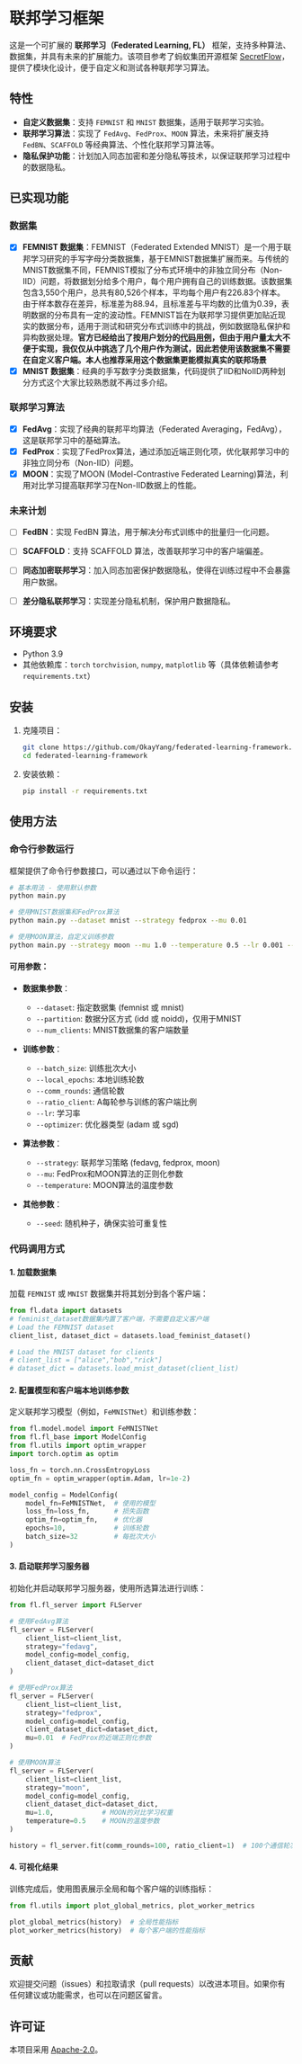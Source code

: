 # 联邦学习框架

这是一个可扩展的 **联邦学习（Federated Learning, FL）** 框架，支持多种算法、数据集，并具有未来的扩展能力。该项目参考了蚂蚁集团开源框架 [SecretFlow]( https://github.com/secretflow/secretflow)，提供了模块化设计，便于自定义和测试各种联邦学习算法。

## 特性

- **自定义数据集**：支持 `FEMNIST` 和 `MNIST` 数据集，适用于联邦学习实验。
- **联邦学习算法**：实现了 `FedAvg`、`FedProx`、`MOON` 算法，未来将扩展支持 `FedBN`、`SCAFFOLD` 等经典算法、个性化联邦学习算法等。
- **隐私保护功能**：计划加入同态加密和差分隐私等技术，以保证联邦学习过程中的数据隐私。

## 已实现功能

### 数据集
- [x] **FEMNIST 数据集**：FEMNIST（Federated Extended MNIST）是一个用于联邦学习研究的手写字母分类数据集，基于EMNIST数据集扩展而来。与传统的MNIST数据集不同，FEMNIST模拟了分布式环境中的非独立同分布（Non-IID）问题，将数据划分给多个用户，每个用户拥有自己的训练数据。该数据集包含3,550个用户，总共有80,526个样本，平均每个用户有226.83个样本。由于样本数存在差异，标准差为88.94，且标准差与平均数的比值为0.39，表明数据的分布具有一定的波动性。FEMNIST旨在为联邦学习提供更加贴近现实的数据分布，适用于测试和研究分布式训练中的挑战，例如数据隐私保护和异构数据处理。**官方已经给出了按用户划分的[代码用例](https://github.com/TalwalkarLab/leaf)，但由于用户量太大不便于实现，我仅仅从中挑选了几个用户作为测试，因此若使用该数据集不需要在自定义客户端。本人也推荐采用这个数据集更能模拟真实的联邦场景**
- [x] **MNIST 数据集**：经典的手写数字分类数据集，代码提供了IID和NoIID两种划分方式这个大家比较熟悉就不再过多介绍。

### 联邦学习算法
- [x] **FedAvg**：实现了经典的联邦平均算法（Federated Averaging，FedAvg），这是联邦学习中的基础算法。
- [x] **FedProx**：实现了FedProx算法，通过添加近端正则化项，优化联邦学习中的非独立同分布（Non-IID）问题。
- [x] **MOON**：实现了MOON (Model-Contrastive Federated Learning)算法，利用对比学习提高联邦学习在Non-IID数据上的性能。

### 未来计划
- [ ] **FedBN**：实现 FedBN 算法，用于解决分布式训练中的批量归一化问题。
- [ ] **SCAFFOLD**：支持 SCAFFOLD 算法，改善联邦学习中的客户端偏差。
- [ ] **同态加密联邦学习**：加入同态加密保护数据隐私，使得在训练过程中不会暴露用户数据。
- [ ] **差分隐私联邦学习**：实现差分隐私机制，保护用户数据隐私。


## 环境要求

- Python 3.9
- 其他依赖库：`torch` `torchvision`, `numpy`, `matplotlib` 等（具体依赖请参考 `requirements.txt`）

## 安装

1. 克隆项目：
   ```bash
   git clone https://github.com/OkayYang/federated-learning-framework.git
   cd federated-learning-framework
   ```

2. 安装依赖：
   ```bash
   pip install -r requirements.txt
   ```

## 使用方法

### 命令行参数运行
框架提供了命令行参数接口，可以通过以下命令运行：

```bash
# 基本用法 - 使用默认参数
python main.py

# 使用MNIST数据集和FedProx算法
python main.py --dataset mnist --strategy fedprox --mu 0.01

# 使用MOON算法，自定义训练参数
python main.py --strategy moon --mu 1.0 --temperature 0.5 --lr 0.001 --batch_size 32 --local_epochs 5 --comm_rounds 50
```

#### 可用参数：

- **数据集参数**：
  - `--dataset`: 指定数据集 (femnist 或 mnist)
  - `--partition`: 数据分区方式 (idd 或 noidd)，仅用于MNIST
  - `--num_clients`: MNIST数据集的客户端数量

- **训练参数**：
  - `--batch_size`: 训练批次大小
  - `--local_epochs`: 本地训练轮数
  - `--comm_rounds`: 通信轮数
  - `--ratio_client`: A每轮参与训练的客户端比例
  - `--lr`: 学习率
  - `--optimizer`: 优化器类型 (adam 或 sgd)

- **算法参数**：
  - `--strategy`: 联邦学习策略 (fedavg, fedprox, moon)
  - `--mu`: FedProx和MOON算法的正则化参数
  - `--temperature`: MOON算法的温度参数

- **其他参数**：
  - `--seed`: 随机种子，确保实验可重复性

### 代码调用方式

#### 1. 加载数据集
加载 `FEMNIST` 或 `MNIST` 数据集并将其划分到各个客户端：

```python
from fl.data import datasets
# feminist_dataset数据集内置了客户端，不需要自定义客户端
# Load the FEMNIST dataset
client_list, dataset_dict = datasets.load_feminist_dataset()

# Load the MNIST dataset for clients
# client_list = ["alice","bob","rick"]
# dataset_dict = datasets.load_mnist_dataset(client_list)
```

#### 2. 配置模型和客户端本地训练参数
定义联邦学习模型（例如，`FeMNISTNet`）和训练参数：

```python
from fl.model.model import FeMNISTNet
from fl.fl_base import ModelConfig
from fl.utils import optim_wrapper
import torch.optim as optim

loss_fn = torch.nn.CrossEntropyLoss
optim_fn = optim_wrapper(optim.Adam, lr=1e-2)

model_config = ModelConfig(
    model_fn=FeMNISTNet,  # 使用的模型
    loss_fn=loss_fn,      # 损失函数
    optim_fn=optim_fn,    # 优化器
    epochs=10,            # 训练轮数
    batch_size=32         # 每批次大小
)
```

#### 3. 启动联邦学习服务器
初始化并启动联邦学习服务器，使用所选算法进行训练：

```python
from fl.fl_server import FLServer

# 使用FedAvg算法
fl_server = FLServer(
    client_list=client_list,
    strategy="fedavg",
    model_config=model_config,
    client_dataset_dict=dataset_dict
)

# 使用FedProx算法
fl_server = FLServer(
    client_list=client_list,
    strategy="fedprox",
    model_config=model_config,
    client_dataset_dict=dataset_dict,
    mu=0.01  # FedProx的近端正则化参数
)

# 使用MOON算法
fl_server = FLServer(
    client_list=client_list,
    strategy="moon",
    model_config=model_config,
    client_dataset_dict=dataset_dict,
    mu=1.0,            # MOON的对比学习权重
    temperature=0.5    # MOON的温度参数
)

history = fl_server.fit(comm_rounds=100, ratio_client=1)  # 100个通信轮次,每次选取客户端比例
```

#### 4. 可视化结果
训练完成后，使用图表展示全局和每个客户端的训练指标：

```python
from fl.utils import plot_global_metrics, plot_worker_metrics

plot_global_metrics(history)  # 全局性能指标
plot_worker_metrics(history)  # 每个客户端的性能指标
```

## 贡献

欢迎提交问题（issues）和拉取请求（pull requests）以改进本项目。如果你有任何建议或功能需求，也可以在问题区留言。

## 许可证

本项目采用 [Apache-2.0](LICENSE.txt)。

